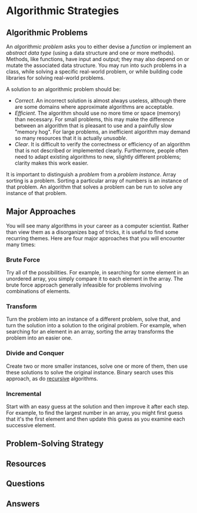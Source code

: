 # Algorithmic Strategies
## Algorithmic Problems
An *algorithmic problem* asks you to either devise a *function* or implement an *abstract data type* (using a data structure and one or more methods). Methods, like functions, have input and output; they may also depend on or mutate the associated data structure. You may run into such problems in a class, while solving a specific real-world problem, or while building code libraries for solving real-world problems.

A solution to an algorithmic problem should be:
- *Correct*. An incorrect solution is almost always useless, although there are some domains where approximate algorithms are acceptable.
- *Efficient*. The algorithm should use no more time or space (memory) than necessary. For small problems, this may make the difference between an algorithm that is pleasant to use and a painfully slow "memory hog". For large problems, an inefficient algorithm may demand so many resources that it is actually *unusable*.
- *Clear*. It is difficult to verify the correctness or efficiency of an algorithm that is not described or implemented clearly. Furthermore, people often need to adapt existing algorithms to new, slightly different problems; clarity makes this work easier.

It is important to distinguish a *problem* from a *problem instance*. Array sorting is a problem. Sorting a particular array of numbers is an instance of that problem. An algorithm that solves a problem can be run to solve any instance of that problem.

## Major Approaches

You will see many algorithms in your career as a computer scientist. Rather than view them as a disorganizes bag of tricks, it is useful to find some recurring themes. Here are four major approaches that you will encounter many times:

### Brute Force
Try all of the possibilities. For example, in searching for some element in an unordered array, you simply compare it to each element in the array. The brute force approach generally infeasible for problems involving combinations of elements.

### Transform
Turn the problem into an instance of a different problem, solve that, and turn the solution into a solution to the original problem. For example, when searching for an element in an array, sorting the array transforms the problem into an easier one.

### Divide and Conquer
Create two or more smaller instances, solve one or more of them, then use these solutions to solve the original instance. Binary search uses this approach, as do [recursive](../control_structures/recursion.md) algorithms.

### Incremental
Start with an easy guess at the solution and then improve it after each step. For example, to find the largest number in an array, you might first guess that it's the first element and then update this guess as you examine each successive element.

## Problem-Solving Strategy
## Resources
## Questions
## Answers
